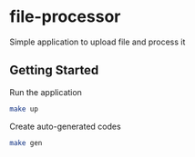 # file-processor

Simple application to upload file and process it

## Getting Started

Run the application

```bash
make up
```

Create auto-generated codes

```bash
make gen
```

